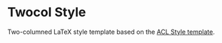 # Twocol Style

Two-columned LaTeX style template based on the [ACL Style template](https://github.com/acl-org/acl-style-files).